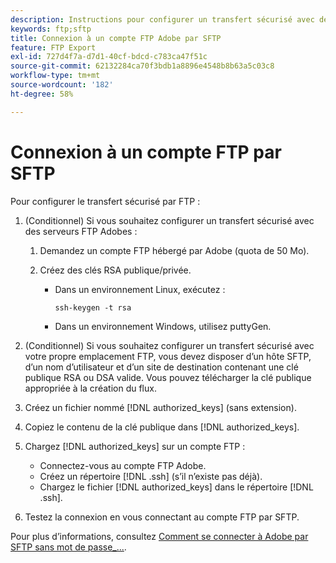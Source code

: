 ```yaml
---
description: Instructions pour configurer un transfert sécurisé avec des serveurs FTP Adobe.
keywords: ftp;sftp
title: Connexion à un compte FTP Adobe par SFTP
feature: FTP Export
exl-id: 727d4f7a-d7d1-40cf-bdcd-c783ca47f51c
source-git-commit: 62132284ca70f3bdb1a8896e4548b8b63a5c03c8
workflow-type: tm+mt
source-wordcount: '182'
ht-degree: 58%

---
```


# Connexion à un compte FTP par SFTP

Pour configurer le transfert sécurisé par FTP :

1. (Conditionnel) Si vous souhaitez configurer un transfert sécurisé avec des serveurs FTP Adobes :

   1. Demandez un compte FTP hébergé par Adobe (quota de 50 Mo).

   1. Créez des clés RSA publique/privée.

      * Dans un environnement Linux, exécutez :

        ```
        ssh-keygen -t rsa
        ```

      * Dans un environnement Windows, utilisez puttyGen.

1. (Conditionnel) Si vous souhaitez configurer un transfert sécurisé avec votre propre emplacement FTP, vous devez disposer d’un hôte SFTP, d’un nom d’utilisateur et d’un site de destination contenant une clé publique RSA ou DSA valide. Vous pouvez télécharger la clé publique appropriée à la création du flux.

1. Créez un fichier nommé [!DNL authorized_keys] (sans extension).

1. Copiez le contenu de la clé publique dans [!DNL authorized_keys].

1. Chargez [!DNL authorized_keys] sur un compte FTP :

   * Connectez-vous au compte FTP Adobe.
   * Créez un répertoire [!DNL .ssh] (s’il n’existe pas déjà).
   * Chargez le fichier [!DNL authorized_keys] dans le répertoire [!DNL .ssh].

1. Testez la connexion en vous connectant au compte FTP par SFTP.

Pour plus d’informations, consultez [Comment se connecter à Adobe par SFTP sans mot de passe_...](/help/export/ftp-and-sftp/c-sftp/ftp-sftp-cert-auth.md).
